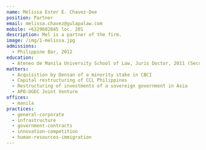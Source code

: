 ```yaml
---
name: Melissa Ester E. Chavez-Dee
position: Partner
email: melissa.chavez@gulapalaw.com
mobile: +6329602845 loc. 201
description: Mel is a partner of the firm.
image: /img/1-melissa.jpg
admissions:
  - Philippine Bar, 2012
education:
  - Ateneo de Manila University School of Law, Juris Doctor, 2011 (Second Honors)
matters:
  - Acquisition by Densan of a minority stake in CBCI
  - Capital restructuring of CCL Philippines
  - Restructuring of investments of a sovereign government in Asia
  - APO-UGEC Joint Venture
offices:
  - manila
practices:
  - general-corporate
  - infrastructure
  - government-contracts
  - innovation-competition
  - human-resources-immigration
---
```

